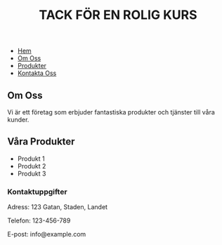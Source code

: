 
<html>
<head>
    <title>Min Startsida</title>
<link rel="stylesheet" href="index2.css" type="text/css" />
</head>
<body>
    <header>
        <h1>TACK FÖR EN ROLIG KURS</h1>
    </header>
    <nav>
        <ul>
            <li><a href="#">Hem</a></li>
            <li><a href="#">Om Oss</a></li>
            <li><a href="#">Produkter</a></li>
            <li><a href="#">Kontakta Oss</a></li>
        </ul>
    </nav>
    <main>
        <section>
            <h2>Om Oss</h2>
            <p>Vi är ett företag som erbjuder fantastiska produkter och tjänster till våra kunder.</p>
        </section>
        <section>
            <h2>Våra Produkter</h2>
            <ul>
                <li>Produkt 1</li>
                <li>Produkt 2</li>
                <li>Produkt 3</li>
            </ul>
        </section>
    </main>
   <footer>
        <h3>Kontaktuppgifter</h3>
        <p>Adress: 123 Gatan, Staden, Landet</p>
        <p>Telefon: 123-456-789</p>
        <p>E-post: info@example.com</p>
    </footer>
</body>
</html>
